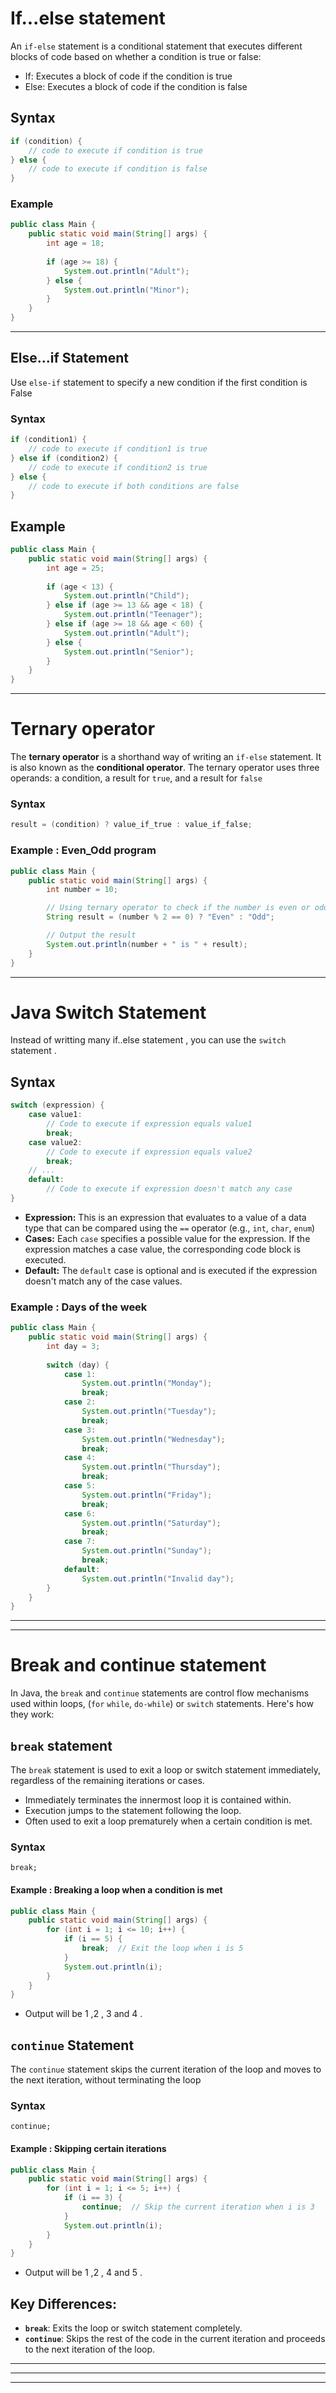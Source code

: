 # If...else statement

An `if-else` statement is a conditional statement that executes different blocks of code based on whether a condition is true or false:
-  If: Executes a block of code if the condition is true
-  Else: Executes a block of code if the condition is false
## Syntax

``` java
if (condition) {
    // code to execute if condition is true
} else {
    // code to execute if condition is false
}

```
### Example

``` java
public class Main {
    public static void main(String[] args) {
        int age = 18;
        
        if (age >= 18) {
            System.out.println("Adult");
        } else {
            System.out.println("Minor");
        }
    }
}

```

---

## Else...if Statement

Use `else-if` statement to specify a new condition if the first condition is False

### Syntax

``` java 
if (condition1) {
    // code to execute if condition1 is true
} else if (condition2) {
    // code to execute if condition2 is true
} else {
    // code to execute if both conditions are false
}

```

## Example

``` java
public class Main {
    public static void main(String[] args) {
        int age = 25;
        
        if (age < 13) {
            System.out.println("Child");
        } else if (age >= 13 && age < 18) {
            System.out.println("Teenager");
        } else if (age >= 18 && age < 60) {
            System.out.println("Adult");
        } else {
            System.out.println("Senior");
        }
    }
}

```

---


# Ternary operator

The **ternary operator** is a shorthand way of writing an `if-else` statement. It is also known as the **conditional operator**. The ternary operator uses three operands: a condition, a result for `true`, and a result for `false`

### Syntax

``` java
result = (condition) ? value_if_true : value_if_false;

```


### Example : Even_Odd program

``` java
public class Main {
    public static void main(String[] args) {
        int number = 10;

        // Using ternary operator to check if the number is even or odd
        String result = (number % 2 == 0) ? "Even" : "Odd";

        // Output the result
        System.out.println(number + " is " + result);
    }
}

```

---


# Java Switch Statement

Instead of writting many if..else statement , you can use the `switch`  statement .

## Syntax
```java
switch (expression) {
    case value1:
        // Code to execute if expression equals value1
        break;
    case value2:
        // Code to execute if expression equals value2
        break;
    // ...
    default:
        // Code to execute if expression doesn't match any case
}
```

-  **Expression:** This is an expression that evaluates to a value of a data type that can be compared using the `==` operator (e.g., `int`, `char`, `enum`)
- **Cases:** Each `case` specifies a possible value for the expression. If the expression matches a case value, the corresponding code block is executed.
- **Default:** The `default` case is optional and is executed if the expression doesn't match any of the case values.

### Example : Days of the week
``` java
public class Main {
    public static void main(String[] args) {
        int day = 3;
        
        switch (day) {
            case 1:
                System.out.println("Monday");
                break;
            case 2:
                System.out.println("Tuesday");
                break;
            case 3:
                System.out.println("Wednesday");
                break;
            case 4:
                System.out.println("Thursday");
                break;
            case 5:
                System.out.println("Friday");
                break;
            case 6:
                System.out.println("Saturday");
                break;
            case 7:
                System.out.println("Sunday");
                break;
            default:
                System.out.println("Invalid day");
        }
    }
}

```


---
---
# Break and continue statement

In Java, the `break` and `continue` statements are control flow mechanisms used within loops,
(`for`  `while`, `do-while`) or `switch` statements. Here's how they work:

## `break` statement

The `break` statement is used to exit a loop or switch statement immediately, regardless of the remaining iterations or cases.
* Immediately terminates the innermost loop it is contained within.
* Execution jumps to the statement following the loop.
* Often used to exit a loop prematurely when a certain condition is met.
### Syntax

`break;` 

#### Example : Breaking a loop when a condition is met

``` java
public class Main {
    public static void main(String[] args) {
        for (int i = 1; i <= 10; i++) {
            if (i == 5) {
                break;  // Exit the loop when i is 5
            }
            System.out.println(i);
        }
    }
}

```
- Output will be 1 ,2 , 3 and 4 .

## `continue` Statement

The `continue` statement skips the current iteration of the loop and moves to the next iteration, without terminating the loop

### Syntax

`continue;`

#### Example : Skipping certain iterations

``` java
public class Main {
    public static void main(String[] args) {
        for (int i = 1; i <= 5; i++) {
            if (i == 3) {
                continue;  // Skip the current iteration when i is 3
            }
            System.out.println(i);
        }
    }
}

```

- Output will be 1 ,2 , 4  and 5 .

## Key Differences:

- **`break`**: Exits the loop or switch statement completely.
- **`continue`**: Skips the rest of the code in the current iteration and proceeds to the next iteration of the loop.


---
---
---


